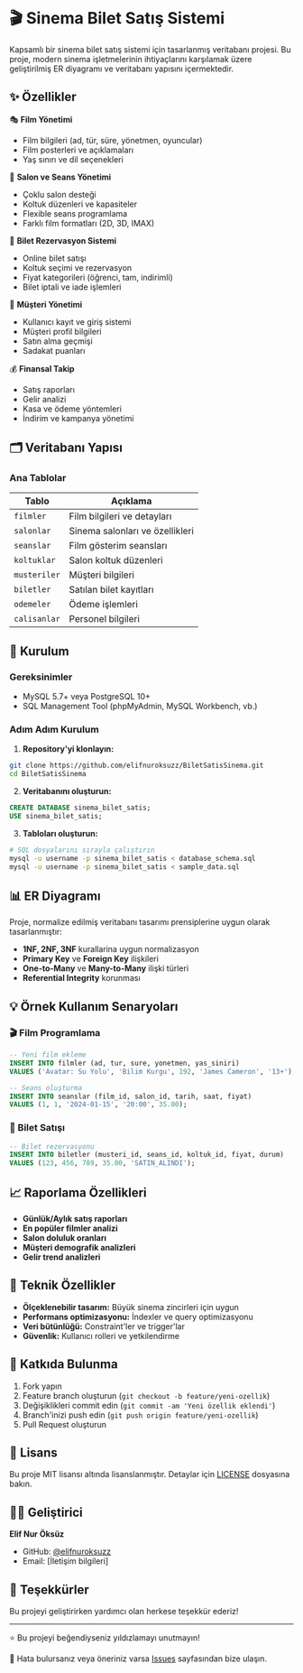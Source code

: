 # 🎬 Sinema Bilet Satış Sistemi

Kapsamlı bir sinema bilet satış sistemi için tasarlanmış veritabanı projesi. Bu proje, modern sinema işletmelerinin ihtiyaçlarını karşılamak üzere geliştirilmiş ER diyagramı ve veritabanı yapısını içermektedir.

## ✨ Özellikler

🎭 **Film Yönetimi**
- Film bilgileri (ad, tür, süre, yönetmen, oyuncular)
- Film posterleri ve açıklamaları
- Yaş sınırı ve dil seçenekleri

🏢 **Salon ve Seans Yönetimi**
- Çoklu salon desteği
- Koltuk düzenleri ve kapasiteler
- Flexible seans programlama
- Farklı film formatları (2D, 3D, IMAX)

🎫 **Bilet Rezervasyon Sistemi**
- Online bilet satışı
- Koltuk seçimi ve rezervasyon
- Fiyat kategorileri (öğrenci, tam, indirimli)
- Bilet iptali ve iade işlemleri

👤 **Müşteri Yönetimi**
- Kullanıcı kayıt ve giriş sistemi
- Müşteri profil bilgileri
- Satın alma geçmişi
- Sadakat puanları

💰 **Finansal Takip**
- Satış raporları
- Gelir analizi
- Kasa ve ödeme yöntemleri
- İndirim ve kampanya yönetimi

## 🗂️ Veritabanı Yapısı

### Ana Tablolar

| Tablo | Açıklama |
|-------|----------|
| `filmler` | Film bilgileri ve detayları |
| `salonlar` | Sinema salonları ve özellikleri |
| `seanslar` | Film gösterim seansları |
| `koltuklar` | Salon koltuk düzenleri |
| `musteriler` | Müşteri bilgileri |
| `biletler` | Satılan bilet kayıtları |
| `odemeler` | Ödeme işlemleri |
| `calisanlar` | Personel bilgileri |

## 🚀 Kurulum

### Gereksinimler
- MySQL 5.7+ veya PostgreSQL 10+
- SQL Management Tool (phpMyAdmin, MySQL Workbench, vb.)

### Adım Adım Kurulum

1. **Repository'yi klonlayın:**
```bash
git clone https://github.com/elifnuroksuzz/BiletSatisSinema.git
cd BiletSatisSinema
```

2. **Veritabanını oluşturun:**
```sql
CREATE DATABASE sinema_bilet_satis;
USE sinema_bilet_satis;
```

3. **Tabloları oluşturun:**
```bash
# SQL dosyalarını sırayla çalıştırın
mysql -u username -p sinema_bilet_satis < database_schema.sql
mysql -u username -p sinema_bilet_satis < sample_data.sql
```

## 📊 ER Diyagramı

Proje, normalize edilmiş veritabanı tasarımı prensiplerine uygun olarak tasarlanmıştır:

- **1NF, 2NF, 3NF** kurallarina uygun normalizasyon
- **Primary Key** ve **Foreign Key** ilişkileri
- **One-to-Many** ve **Many-to-Many** ilişki türleri
- **Referential Integrity** korunması

## 💡 Örnek Kullanım Senaryoları

### 🎬 Film Programlama
```sql
-- Yeni film ekleme
INSERT INTO filmler (ad, tur, sure, yonetmen, yas_siniri) 
VALUES ('Avatar: Su Yolu', 'Bilim Kurgu', 192, 'James Cameron', '13+');

-- Seans oluşturma
INSERT INTO seanslar (film_id, salon_id, tarih, saat, fiyat) 
VALUES (1, 1, '2024-01-15', '20:00', 35.00);
```

### 🎫 Bilet Satışı
```sql
-- Bilet rezervasyonu
INSERT INTO biletler (musteri_id, seans_id, koltuk_id, fiyat, durum) 
VALUES (123, 456, 789, 35.00, 'SATIN_ALINDI');
```

## 📈 Raporlama Özellikleri

- **Günlük/Aylık satış raporları**
- **En popüler filmler analizi**
- **Salon doluluk oranları**
- **Müşteri demografik analizleri**
- **Gelir trend analizleri**

## 🔧 Teknik Özellikler

- **Ölçeklenebilir tasarım:** Büyük sinema zincirleri için uygun
- **Performans optimizasyonu:** İndexler ve query optimizasyonu
- **Veri bütünlüğü:** Constraint'ler ve trigger'lar
- **Güvenlik:** Kullanıcı rolleri ve yetkilendirme

## 🤝 Katkıda Bulunma

1. Fork yapın
2. Feature branch oluşturun (`git checkout -b feature/yeni-ozellik`)
3. Değişiklikleri commit edin (`git commit -am 'Yeni özellik eklendi'`)
4. Branch'inizi push edin (`git push origin feature/yeni-ozellik`)
5. Pull Request oluşturun

## 📝 Lisans

Bu proje MIT lisansı altında lisanslanmıştır. Detaylar için [LICENSE](LICENSE) dosyasına bakın.

## 👩‍💻 Geliştirici

**Elif Nur Öksüz**
- GitHub: [@elifnuroksuzz](https://github.com/elifnuroksuzz)
- Email: [İletişim bilgileri]

## 🙏 Teşekkürler

Bu projeyi geliştirirken yardımcı olan herkese teşekkür ederiz!

---

⭐ Bu projeyi beğendiyseniz yıldızlamayı unutmayın!

🐛 Hata bulursanız veya öneriniz varsa [Issues](https://github.com/elifnuroksuzz/BiletSatisSinema/issues) sayfasından bize ulaşın.
